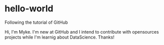 # hello-world
Following the tutorial of GitHub

Hi, I'm Myke.
I'm new at GitHub and I intend to contribute with opensources projects while I'm learnig about DataScience.
Thanks!
